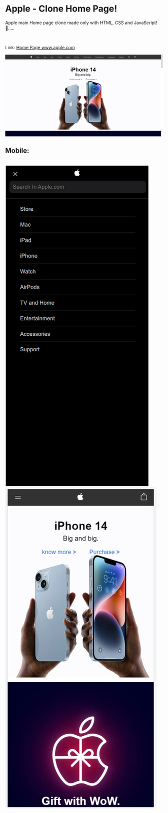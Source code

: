 # Apple - Clone Home Page!
Apple main Home page clone made only with HTML, CSS and JavaScript! 🍎.....

<br>

Link: <a href="https://steady-daifuku-9aa5d4.netlify.app/#" target="_blank" > Home Page www.apple.com </a>

<img src="Assets/laptop screen.png">

<h2>Mobile:</h2>
<br>
<div style="display: inline">
  <img src="Assets/menu.png" width="calc(100%/2)">
  <img src="Assets/phone screen.png" width="calc(100%/2)">
</div>
